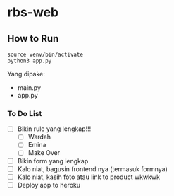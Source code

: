 # rbs-web

## How to Run
```
source venv/bin/activate
python3 app.py
```
Yang dipake:
- main.py
- app.py

### To Do List
- [ ] Bikin rule yang lengkap!!!
    - [ ] Wardah
    - [ ] Emina
    - [ ] Make Over
- [ ] Bikin form yang lengkap
- [ ] Kalo niat, bagusin frontend nya (termasuk formnya)
- [ ] Kalo niat, kasih foto atau link to product wkwkwk
- [ ] Deploy app to heroku